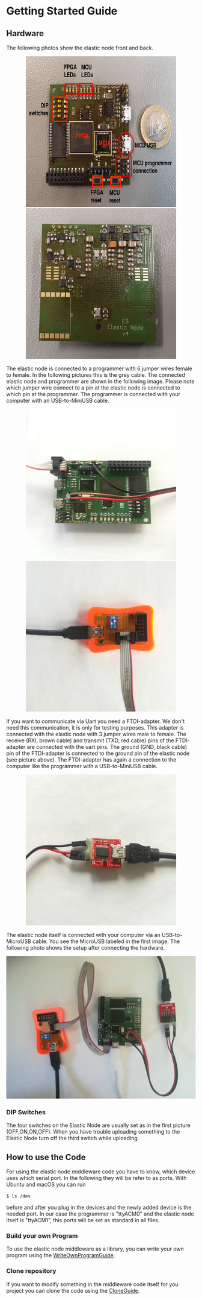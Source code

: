 # Getting Started Guide

## Hardware

The following photos show the elastic node front and back. 

<p align="center">
  <img src="images/elasticNodelabeled.jpg" width="400" height="400">
  <img src="images/elasticNodeBack.jpg" width="400" height="400"> 
</p>

The elastic node is connected to a programmer with 6 jumper wires female to female.
In the following pictures this is the grey cable. 
The connected elastic node and programmer are shown in the following image.
Please note which jumper wire connect to a pin at the elastic node is connected to which pin at the programmer.
The programmer is connected with your computer with an USB-to-MiniUSB cable.

<p align="center">
<img src="images/elasticNode.jpg" width="400" height="400">
<img src="images/programmerEdit.jpg" width="400" height="400">
</p>
 
If you want to communicate via Uart you need a FTDI-adapter.
We don't need this communication, it is only for testing purposes.
This adapter is connected with the elastic node with 3 jumper wires male to female.
The receive (RXI, brown cable) and transmit (TXD, red cable) pins of the FTDI-adapter are connected with the uart pins.
The ground (GND, black cable) pin of the FTDI-adapter is connected to the ground pin of the elastic node (see picture above).
The FTDI-adapter has again a connection to the computer like the programmer with a USB-to-MiniUSB cable. 

<p align="center"> <img src="images/ftdiAdapter.jpg" width="400" height="400"> </p>

The elastic node itself is connected with your computer via an USB-to-MicroUSB cable. You see the MicroUSB labeled in the first image.
The following photo shows the setup after connecting the hardware.

<p align="center"> <img src="images/construction2.jpg" width="600"> </p>

### DIP Switches

The four switches on the Elastic Node are usually set as in the first picture (OFF,ON,ON,OFF). When you have trouble uploading something to the Elastic Node turn off the third switch while uploading.

## How to use the Code

For using the elastic node middleware code you have to know, which device uses which serial port. 
In the following they will be refer to as ports.
With Ubuntu and macOS you can run

    $ ls /dev

before and after you plug in the devices and the newly added device is the needed port.
In our case the programmer is "ttyACM0" and the elastic node itself is "ttyACM1", this ports will be set as standard in all files.

### Build your own Program

To use the elastic node middleware as a library, you can write your own program using the [WriteOwnProgramGuide](WriteOwnProgramGuide.md).

### Clone repository

If you want to modify something in the middleware code itself for you project you can clone the code using the [CloneGuide](docs/CloneGuide.md).
